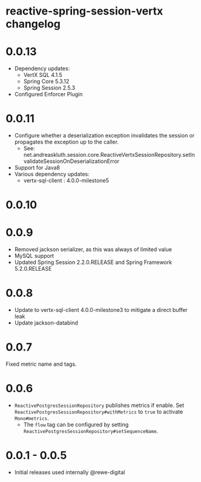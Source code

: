 # reactive-spring-session-vertx changelog

# 0.0.13
* Dependency updates:
  * VertX SQL 4.1.5
  * Spring Core 5.3.12
  * Spring Session 2.5.3
* Configured Enforcer Plugin

# 0.0.11
* Configure whether a deserialization exception invalidates the session or
  propagates the exception up to the caller.
  * See: net.andreaskluth.session.core.ReactiveVertxSessionRepository.setInvalidateSessionOnDeserializationError
* Support for Java8  
* Various dependency updates:
  * vertx-sql-client : 4.0.0-milestone5

# 0.0.10

# 0.0.9
* Removed jackson serializer, as this was always of limited value
* MySQL support
* Updated Spring Session 2.2.0.RELEASE and Spring Framework 5.2.0.RELEASE

# 0.0.8
* Update to vertx-sql-client 4.0.0-milestone3 to mitigate a direct buffer leak
* Update jackson-databind

# 0.0.7
Fixed metric name and tags.

# 0.0.6
* `ReactivePostgresSessionRepository` publishes metrics if enable. Set `ReactivePostgresSessionRepository#withMetrics` to `true` to activate `Mono#metrics`.
  * The `flow` tag can be configured by setting `ReactivePostgresSessionRepository#setSequenceName`.

# 0.0.1 - 0.0.5
* Initial releases used internally @rewe-digital

